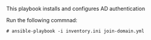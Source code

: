 This playbook installs and configures AD authentication

Run the following commnad:
```
# ansible-playbook -i inventory.ini join-domain.yml
```
